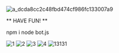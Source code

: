 ![a_dcda8cc2c48fbd474cf986fc133007a9](https://user-images.githubusercontent.com/68690911/221485610-a9485fc4-8fc5-4fbe-9ff8-278150a12e7d.gif)



** HAVE FUN! **

npm i
node bot.js





![1](https://user-images.githubusercontent.com/68690911/221560794-b9aab62f-7150-44f1-9eb9-726386cc7dd4.PNG)
![2](https://user-images.githubusercontent.com/68690911/221560801-8cd23941-b1da-463f-88f0-e808205d5190.PNG)
![3](https://user-images.githubusercontent.com/68690911/221560813-7716f435-ae4e-4cb2-b5c2-d741264cb04f.PNG)
![4](https://user-images.githubusercontent.com/68690911/221560819-7ac2f9fa-9db1-44ef-b4f7-50e15a94cf37.PNG)
![13131](https://user-images.githubusercontent.com/68690911/221560822-f56d3728-5cad-45a5-b79e-97dacf237a33.PNG)
